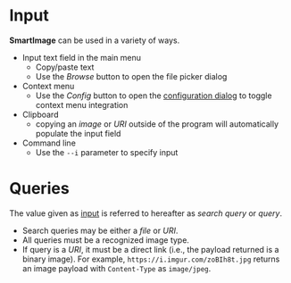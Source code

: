 # Input

**SmartImage** can be used in a variety of ways.
- Input text field in the main menu
  - Copy/paste text
  - Use the *Browse* button to open the file picker dialog
- Context menu
  - Use the *Config* button to open the [configuration dialog](https://github.com/Decimation/SmartImage/wiki/Interface#configuration) to toggle context menu integration
- Clipboard
  - copying an _image_ or _URI_ outside of the program will automatically populate the input field
- Command line
  - Use the `--i` parameter to specify input

# Queries

The value given as [input](#Input) is referred to hereafter as _search query_ or _query_.

* Search queries may be either a _file_ or _URI_.
* All queries must be a recognized image type.
* If query is a _URI_, it must be a direct link (i.e., the payload returned is a binary image). For example, `https://i.imgur.com/zoBIh8t.jpg` returns
an image payload with `Content-Type` as `image/jpeg`.

